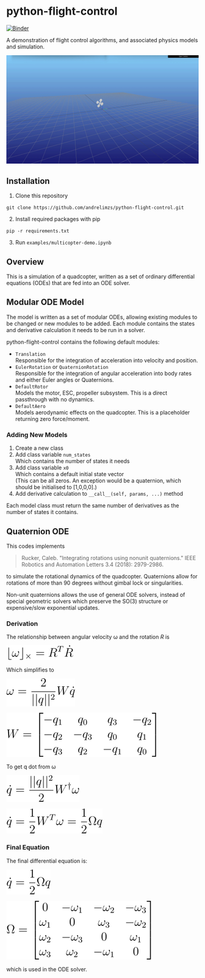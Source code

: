 # python-flight-control

[![Binder](https://mybinder.org/badge_logo.svg)](https://mybinder.org/v2/gh/andrelimzs/python-flight-control/main?labpath=examples%2Fmulticopter-demo.ipynb)

A demonstration of flight control algorithms, and associated physics models and simulation.

![overview_gif](https://github.com/andrelimzs/python-flight-control/blob/main/docs/gifs/overview.gif?raw=true)



## Installation

1. Clone this repository

```
git clone https://github.com/andrelimzs/python-flight-control.git
```

2. Install required packages with pip

````
pip -r requirements.txt
````

3. Run `examples/multicopter-demo.ipynb` 



## Overview

This is a simulation of a quadcopter, written as a set of ordinary differential equations (ODEs) that are fed into an ODE solver.



## Modular ODE Model

The model is written as a set of modular ODEs, allowing existing modules to be changed or new modules to be added. Each module contains the states and derivative calculation it needs to be run in a solver.

python-flight-control contains the following default modules:

- `Translation`  
  Responsible for the integration of acceleration into velocity and position.
- `EulerRotation` or `QuaternionRotation`  
  Responsible for the integration of angular acceleration into body rates and either Euler angles or Quaternions.
- `DefaultRotor`  
  Models the motor, ESC, propeller subsystem. This is a direct passthrough with no dynamics.
- `DefaultAero `   
  Models aerodynamic effects on the quadcopter. This is a placeholder returning zero force/moment.

### Adding New Models

1. Create a new class
2. Add class variable `num_states`  
   Which contains the number of states it needs
3. Add class variable `x0`  
   Which contains a default initial state vector  
   (This can be all zeros. An exception would be a quaternion, which should be initialised to [1,0,0,0].)
4. Add derivative calculation to `__call__(self, params, ...)` method

Each model class must return the same number of derivatives as the number of states it contains.



## Quaternion ODE

This codes implements

> Rucker, Caleb. "Integrating rotations using nonunit quaternions." IEEE Robotics and Automation Letters 3.4 (2018): 2979-2986.

to simulate the rotational dynamics of the quadcopter. Quaternions allow for rotations of more than 90 degrees without gimbal lock or singularities.

Non-unit quaternions allows the use of general ODE solvers, instead of special geometric solvers which preserve the SO(3) structure or expensive/slow exponential updates.

### Derivation 

The relationship between angular velocity ω and the rotation *R* is

![eqn_1](https://raw.githubusercontent.com/andrelimzs/python-flight-control/main/docs/equations/eqn_1.svg)

Which simplifies to

![eqn_1](https://raw.githubusercontent.com/andrelimzs/python-flight-control/main/docs/equations/eqn_2.svg)

![eqn_1](https://raw.githubusercontent.com/andrelimzs/python-flight-control/main/docs/equations/eqn_3.svg)

To get q dot  from ω

![eqn_1](https://raw.githubusercontent.com/andrelimzs/python-flight-control/main/docs/equations/eqn_4.svg)

![eqn_1](https://raw.githubusercontent.com/andrelimzs/python-flight-control/main/docs/equations/eqn_5.svg)

### Final Equation

The final differential equation is:

![eqn_1](https://raw.githubusercontent.com/andrelimzs/python-flight-control/main/docs/equations/eqn_6.svg)

![eqn_1](https://raw.githubusercontent.com/andrelimzs/python-flight-control/main/docs/equations/eqn_7.svg)

which is used in the ODE solver.

